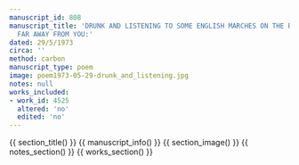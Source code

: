 ```yaml
---
manuscript_id: 808
manuscript_title: 'DRUNK AND LISTENING TO SOME ENGLISH MARCHES ON THE RADIO WHILE
  FAR AWAY FROM YOU:'
dated: 29/5/1973
circa: ''
method: carbon
manuscript_type: poem
image: poem1973-05-29-drunk_and_listening.jpg
notes: null
works_included:
- work_id: 4525
  altered: 'no'
  edited: 'no'
---
```


{{ section_title() }}
{{ manuscript_info() }}
{{ section_image() }}
{{ notes_section() }}
{{ works_section() }}
